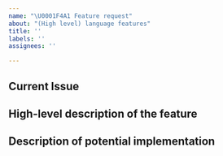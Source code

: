 ```yaml
---
name: "\U0001F4A1 Feature request"
about: "(High level) language features"
title: ''
labels: ''
assignees: ''

---
```


## Current Issue

## High-level description of the feature

## Description of potential implementation
